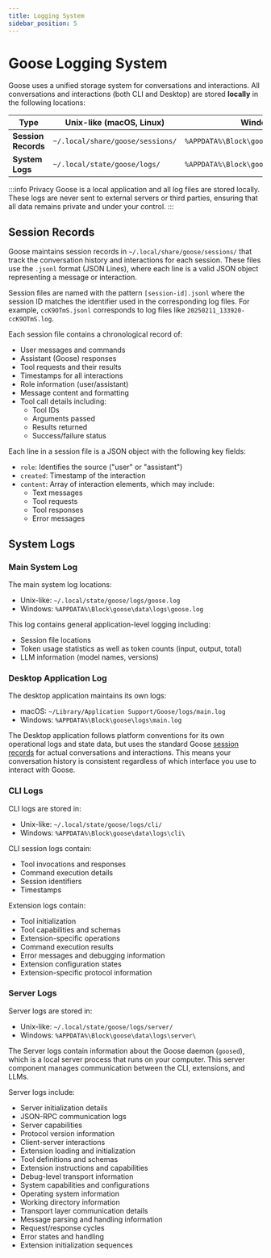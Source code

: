 ```yaml
---
title: Logging System
sidebar_position: 5
---
```


# Goose Logging System

Goose uses a unified storage system for conversations and interactions. All conversations and interactions (both CLI and Desktop) are stored **locally** in the following locations:

| **Type**            | **Unix-like (macOS, Linux)**              | **Windows**                                  |
|---------------------|----------------------------------------|---------------------------------------------|
| **Session Records** | `~/.local/share/goose/sessions/`      | `%APPDATA%\Block\goose\data\sessions\`     |
| **System Logs**     | `~/.local/state/goose/logs/`          | `%APPDATA%\Block\goose\data\logs\`         |


:::info Privacy
Goose is a local application and all log files are stored locally. These logs are never sent to external servers or third parties, ensuring that all data remains private and under your control.
:::



## Session Records

Goose maintains session records in `~/.local/share/goose/sessions/` that track the conversation history and interactions for each session. These files use the `.jsonl` format (JSON Lines), where each line is a valid JSON object representing a message or interaction.

Session files are named with the pattern `[session-id].jsonl` where the session ID matches the identifier used in the corresponding log files. For example, `ccK9OTmS.jsonl` corresponds to log files like `20250211_133920-ccK9OTmS.log`.

Each session file contains a chronological record of:
- User messages and commands
- Assistant (Goose) responses
- Tool requests and their results
- Timestamps for all interactions
- Role information (user/assistant)
- Message content and formatting
- Tool call details including:
  - Tool IDs
  - Arguments passed
  - Results returned
  - Success/failure status

Each line in a session file is a JSON object with the following key fields:
- `role`: Identifies the source ("user" or "assistant")
- `created`: Timestamp of the interaction
- `content`: Array of interaction elements, which may include:
  - Text messages
  - Tool requests
  - Tool responses
  - Error messages

## System Logs

### Main System Log

The main system log locations:
* Unix-like: `~/.local/state/goose/logs/goose.log`
* Windows: `%APPDATA%\Block\goose\data\logs\goose.log`

This log contains general application-level logging including:
* Session file locations
* Token usage statistics as well as token counts (input, output, total)
* LLM information (model names, versions)


### Desktop Application Log

The desktop application maintains its own logs:
* macOS: `~/Library/Application Support/Goose/logs/main.log`
* Windows: `%APPDATA%\Block\goose\logs\main.log`

The Desktop application follows platform conventions for its own operational logs and state data, but uses the standard Goose [session records](#session-records) for actual conversations and interactions. This means your conversation history is consistent regardless of which interface you use to interact with Goose.

### CLI Logs 

CLI logs are stored in:
* Unix-like: `~/.local/state/goose/logs/cli/`
* Windows: `%APPDATA%\Block\goose\data\logs\cli\`

CLI session logs contain:
* Tool invocations and responses
* Command execution details
* Session identifiers
* Timestamps

Extension logs contain:
* Tool initialization
* Tool capabilities and schemas
* Extension-specific operations
* Command execution results
* Error messages and debugging information
* Extension configuration states
* Extension-specific protocol information

### Server Logs

Server logs are stored in:
* Unix-like: `~/.local/state/goose/logs/server/`
* Windows: `%APPDATA%\Block\goose\data\logs\server\`

The Server logs contain information about the Goose daemon (`goosed`), which is a local server process that runs on your computer. This server component manages communication between the CLI, extensions, and LLMs. 

Server logs include:
* Server initialization details
* JSON-RPC communication logs
* Server capabilities
* Protocol version information
* Client-server interactions
* Extension loading and initialization
* Tool definitions and schemas
* Extension instructions and capabilities
* Debug-level transport information
* System capabilities and configurations
* Operating system information
* Working directory information
* Transport layer communication details
* Message parsing and handling information
* Request/response cycles
* Error states and handling
* Extension initialization sequences
